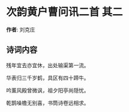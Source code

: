 # 次韵黄户曹问讯二首  其二

**作者**: 刘克庄

## 诗词内容

残年宜去亦宜休，出处输渠第一流。

华表归三千岁鹤，具区有四十蹄牛。

吟薰风殿曾微讽，祖夕阳亭尚隠忧。

乾鹊噪檐无别喜，书筒诗卷远相求。

